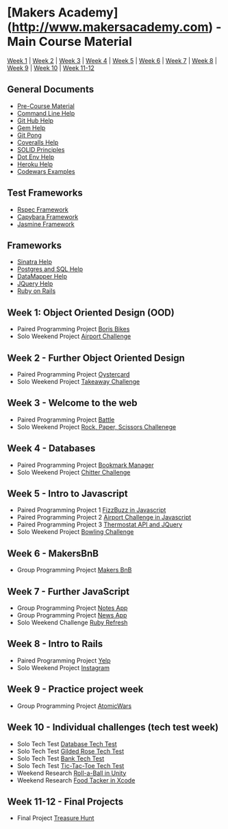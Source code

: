# [Makers Academy] (http://www.makersacademy.com) - Main Course Material

[Week 1](#Week1) | [Week 2](#Week2) | [Week 3](#Week3) | [Week 4](#Week4) | [Week 5](#Week5) | [Week 6](#Week6) |
[Week 7](#Week7) | [Week 8](#Week8) | [Week 9](#Week9) | [Week 10](#Week10) | [Week 11-12](#Week1112)

## General Documents
* [Pre-Course Material](https://github.com/adrianeyre/pre-course)
* [Command Line Help](https://github.com/adrianeyre/pre-course/blob/master/Week1/Terminal/Terminal-Help.md)
* [Git Hub Help](https://github.com/adrianeyre/pre-course/blob/master/Week1/Git/Git-Help.md)
* [Gem Help](https://github.com/adrianeyre/pre-course/blob/master/Week1/Ruby/Gems.md)
* [Git Pong](pills/GitPong.md)
* [Coveralls Help](pills/Coveralls.md)
* [SOLID Principles](pills/solid-OOP_wall-skills.jpg)
* [Dot Env Help](https://github.com/codeunion/dotenv-example)
* [Heroku Help](pills/heroku.md)
* [Codewars Examples](https://github.com/adrianeyre/codewars)

## Test Frameworks
* [Rspec Framework](pills/Rspec.md)
* [Capybara Framework](pills/capybara.md)
* [Jasmine Framework](pills/Jasmine.md)

## Frameworks
* [Sinatra Help](pills/sinatra.md)
* [Postgres and SQL Help](pills/postgres.md)
* [DataMapper Help](pills/datamapper.md)
* [JQuery Help](pills/JQuery.md)
* [Ruby on Rails](pills/RubyRails.md)

## <a name="Week1">Week 1: Object Oriented Design (OOD)</a>
* Paired Programming Project [Boris Bikes](https://github.com/adrianeyre/boris-bikes)
* Solo Weekend Project [Airport Challenge](https://github.com/adrianeyre/airport-challenge)

## <a name="Week2">Week 2 - Further Object Oriented Design</a>
* Paired Programming Project [Oystercard](https://github.com/adrianeyre/oystercard)
* Solo Weekend Project [Takeaway Challenge](https://github.com/adrianeyre/takeaway-challenge)

## <a name="Week3">Week 3 - Welcome to the web</a>
* Paired Programming Project [Battle](https://github.com/adrianeyre/battle)
* Solo Weekend Project [Rock, Paper, Scissors Challenege](https://github.com/adrianeyre/rps-challenge)

## <a name="Week4">Week 4 - Databases</a>
* Paired Programming Project [Bookmark Manager](https://github.com/adrianeyre/bookmark-manager)
* Solo Weekend Project [Chitter Challenge](https://github.com/adrianeyre/chitter-challenge)

## <a name="Week5">Week 5 - Intro to Javascript</a>
* Paired Programming Project 1 [FizzBuzz in Javascript](https://github.com/adrianeyre/fizzbuzz-JS)
* Paired Programming Project 2 [Airport Challenge in Javascript](https://github.com/adrianeyre/airport-challenge-JS)
* Paired Programming Project 3 [Thermostat API and JQuery](https://github.com/adrianeyre/thermostat)
* Solo Weekend Project [Bowling Challenge](https://github.com/adrianeyre/bowling-challenge)

## <a name="Week6">Week 6 - MakersBnB</a>
* Group Programming Project [Makers BnB](https://github.com/adrianeyre/makersbnb/)

## <a name="Week7">Week 7 - Further JavaScript</a>
* Group Programming Project [Notes App](https://github.com/adrianeyre/notes-app)
* Group Programming Project [News App](https://github.com/adrianeyre/news-app)
* Solo Weekend Challenge [Ruby Refresh](https://github.com/adrianeyre/ruby-refresher)

## <a name="Week8">Week 8 - Intro to Rails</a>
* Paired Programming Project [Yelp](https://github.com/adrianeyre/yelp)
* Solo Weekend Project [Instagram](https://github.com/adrianeyre/instagram-challenge)

## <a name="Week9">Week 9 - Practice project week</a>
* Group Programming Project [AtomicWars](https://github.com/adrianeyre/Atomic-Wars)

## <a name="Week10">Week 10 - Individual challenges (tech test week)</a>
* Solo Tech Test [Database Tech Test](https://github.com/adrianeyre/database-tech-test)
* Solo Tech Test [Gilded Rose Tech Test](https://github.com/adrianeyre/gilded-rose-tech-test)
* Solo Tech Test [Bank Tech Test](https://github.com/adrianeyre/bank-tech-test)
* Solo Tech Test [Tic-Tac-Toe Tech Test](https://github.com/adrianeyre/tic-tac-toe-tech-test)
* Weekend Research [Roll-a-Ball in Unity](https://github.com/adrianeyre/roll-a-ball)
* Weekend Research [Food Tacker in Xcode](https://github.com/adrianeyre/food-tracker)

## <a name="Week1112">Week 11-12 - Final Projects</a>
* Final Project [Treasure Hunt](https://github.com/adrianeyre/treasure-hunt)
